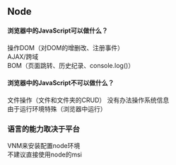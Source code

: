## Node
#### 浏览器中的JavaScript可以做什么？
操作DOM（对DOM的增删改、注册事件）  
AJAX/跨域  
BOM（页面跳转、历史纪录、console.log()）  
#### 浏览器中的JavaScript不可以做什么？
文件操作（文件和文件夹的CRUD）
没有办法操作系统信息  
由于运行环境特殊（浏览器中运行）

### 语言的能力取决于平台  

VNM来安装配置node环境  
不建议直接使用node的msi